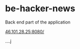 # be-hacker-news
Back end part of the application 

[46.101.28.25:8080/](http://46.101.28.25:8080/)


....j

